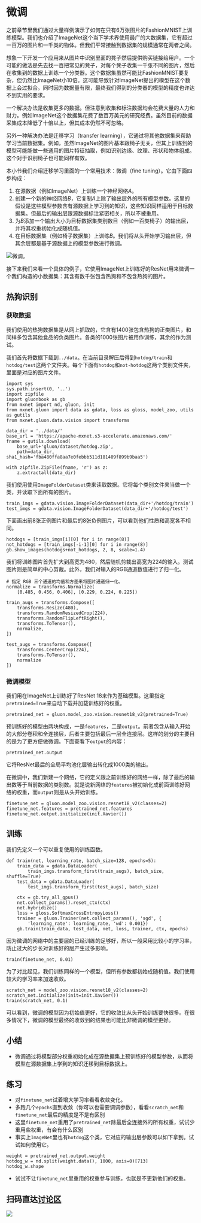# 微调

之前章节里我们通过大量样例演示了如何在只有6万张图片的FashionMNIST上训练模型。我们也介绍了ImageNet这个当下学术界使用最广的大数据集，它有超过一百万的图片和一千类的物体。但我们平常接触到数据集的规模通常在两者之间。

想象一下开发一个应用来从图片中识别里面的凳子然后提供购买链接给用户。一个可能的做法是先去找一百把常见的凳子，对每个凳子收集一千张不同的图片，然后在收集到的数据上训练一个分类器。这个数据集虽然可能比FashionMNIST要复杂，但仍然比ImageNet小10倍。这可能导致针对ImageNet提出的模型在这个数据上会过拟合。同时因为数据量有限，最终我们得到的分类器的模型的精度也许达不到实用的要求。

一个解决办法是收集更多的数据。但注意到收集和标注数据均会花费大量的人力和财力。例如ImageNet这个数据集花费了数百万美元的研究经费。虽然目前的数据采集成本降低了十倍以上，但其成本仍然不可忽略。

另外一种解决办法是迁移学习（transfer learning），它通过将其他数据集来帮助学习当前数据集。例如，虽然ImageNet的图片基本跟椅子无关，但其上训练到的模型可能能做一些通用的图片特征抽取，例如识别边缘、纹理、形状和物体组成。这个对于识别椅子也可能同样有效。

本小节我们介绍迁移学习里面的一个常用技术：微调（fine tuning）。它由下面四步构成：

1. 在源数据（例如ImageNet）上训练一个神经网络$A$。
2. 创建一个新的神经网络$B$，它复制$A$上除了输出层外的所有模型参数。这里的假设是这些模型参数含有源数据上学习到的知识，这些知识同样适用于目标数据集。但最后的输出层跟源数据标注紧密相关，所以不被重用。
3. 为$B$添加一个输出大小为目标数据集类别数目（例如一百类椅子）的输出层，并将其权重初始化成随机值。
4. 在目标数据集（例如椅子数据集）上训练$B$。我们将从头开始学习输出层，但其余层都是基于源数据上的模型参数进行微调。

![微调。](../img/fine-tuning.svg)

接下来我们来看一个具体的例子，它使用ImageNet上训练好的ResNet用来微调一个我们构造的小数据集：其含有数千张包含热狗和不包含热狗的图片。

## 热狗识别

### 获取数据

我们使用的热狗数据集是从网上抓取的，它含有$1400$张包含热狗的正类图片，和同样多包含其他食品的负类图片。各类的$1000$张图片被用作训练，其余的作为测试。

我们首先将数据下载到`../data`。在当前目录解压后得到`hotdog/train`和`hotdog/test`这两个文件夹。每个下面有`hotdog`和`not-hotdog`这两个类别文件夹，里面是对应的图片文件。

```{.python .input  n=4}
import sys
sys.path.insert(0, '..')
import zipfile
import gluonbook as gb
from mxnet import nd, gluon, init
from mxnet.gluon import data as gdata, loss as gloss, model_zoo, utils as gutils
from mxnet.gluon.data.vision import transforms

data_dir = '../data/'
base_url = 'https://apache-mxnet.s3-accelerate.amazonaws.com/'
fname = gutils.download(
    base_url+'gluon/dataset/hotdog.zip',
    path=data_dir, sha1_hash='fba480ffa8aa7e0febbb511d181409f899b9baa5')

with zipfile.ZipFile(fname, 'r') as z:
    z.extractall(data_dir)
```

我们使用使用`ImageFolderDataset`类来读取数据。它将每个类别文件夹当做一个类，并读取下面所有的图片。

```{.python .input  n=6}
train_imgs = gdata.vision.ImageFolderDataset(data_dir+'/hotdog/train')
test_imgs = gdata.vision.ImageFolderDataset(data_dir+'/hotdog/test')
```

下面画出前8张正例图片和最后的8张负例图片，可以看到他们性质和高宽各不相同。

```{.python .input}
hotdogs = [train_imgs[i][0] for i in range(8)]
not_hotdogs = [train_imgs[-i-1][0] for i in range(8)]
gb.show_images(hotdogs+not_hotdogs, 2, 8, scale=1.4)
```

我们将训练图片首先扩大到高宽为480，然后随机剪裁出高宽为224的输入。测试图片则是简单的中心剪裁。此外，我们对输入的RGB通道数值进行了归一化。

```{.python .input  n=3}
# 指定 RGB 三个通道的均值和方差来将图片通道归一化。
normalize = transforms.Normalize(
    [0.485, 0.456, 0.406], [0.229, 0.224, 0.225])

train_augs = transforms.Compose([
    transforms.Resize(480),
    transforms.RandomResizedCrop(224),
    transforms.RandomFlipLeftRight(),
    transforms.ToTensor(),
    normalize,
])

test_augs = transforms.Compose([
    transforms.CenterCrop(224),
    transforms.ToTensor(),
    normalize
])
```

### 微调模型

我们用在ImageNet上训练好了ResNet 18来作为基础模型。这里指定`pretrained=True`来自动下载并加载训练好的权重。

```{.python .input  n=6}
pretrained_net = gluon.model_zoo.vision.resnet18_v2(pretrained=True)
```

预训练好的模型由两块构成，一是`features`，二是`output`。前者包含从输入开始的大部分卷积和全连接层，后者主要包括最后一层全连接层。这样的划分的主要目的是为了更方便做微调。下面查看下`output`的内容：

```{.python .input  n=7}
pretrained_net.output
```

它将ResNet最后的全局平均池化层输出转化成1000类的输出。

在微调中，我们新建一个网络，它的定义跟之前训练好的网络一样，除了最后的输出数等于当前数据的类别数。就是说新网络的`features`被初始化成前面训练好网络的权重，而`output`则是从头开始训练。

```{.python .input  n=9}
finetune_net = gluon.model_zoo.vision.resnet18_v2(classes=2)
finetune_net.features = pretrained_net.features
finetune_net.output.initialize(init.Xavier())
```

## 训练

我们先定义一个可以重复使用的训练函数。

```{.python .input  n=12}
def train(net, learning_rate, batch_size=128, epochs=5):
    train_data = gdata.DataLoader(
        train_imgs.transform_first(train_augs), batch_size, shuffle=True)
    test_data = gdata.DataLoader(
        test_imgs.transform_first(test_augs), batch_size)

    ctx = gb.try_all_gpus()
    net.collect_params().reset_ctx(ctx)
    net.hybridize()
    loss = gloss.SoftmaxCrossEntropyLoss()
    trainer = gluon.Trainer(net.collect_params(), 'sgd', {
        'learning_rate': learning_rate, 'wd': 0.001})
    gb.train(train_data, test_data, net, loss, trainer, ctx, epochs)
```

因为微调的网络中的主要层的已经训练的足够好，所以一般采用比较小的学习率，防止过大的步长对训练好的层产生过多影响。

```{.python .input  n=13}
train(finetune_net, 0.01)
```

为了对比起见，我们训练同样的一个模型，但所有参数都初始成随机值。我们使用较大的学习率来加速收敛。

```{.python .input  n=14}
scratch_net = model_zoo.vision.resnet18_v2(classes=2)
scratch_net.initialize(init=init.Xavier())
train(scratch_net, 0.1)
```

可以看到，微调的模型因为初始值更好，它的收敛比从头开始训练要快很多。在很多情况下，微调的模型最终的收敛到的结果也可能比非微调的模型更好。

## 小结

* 微调通过将模型部分权重初始化成在源数据集上预训练好的模型参数，从而将模型在源数据集上学到的知识迁移到目标数据上。

## 练习

- 对`finetune_net`试着增大学习率看看收敛变化。
- 多跑几个`epochs`直到收敛（你可以也需要调调参数），看看`scratch_net`和`finetune_net`最后的精度是不是有区别
- 这里`finetune_net`重用了`pretrained_net`除最后全连接外的所有权重，试试少重用些权重，有会有什么区别
- 事实上`ImageNet`里也有`hotdog`这个类，它对应的输出层参数可以如下拿到。试试如何使用它。

```{.python .input  n=16}
weight = pretrained_net.output.weight
hotdog_w = nd.split(weight.data(), 1000, axis=0)[713]
hotdog_w.shape
```

- 试试不让`finetune_net`里重用的权重参与训练，也就是不更新他们的权重。

## 扫码直达[讨论区](https://discuss.gluon.ai/t/topic/2272)

![](../img/qr_fine-tuning.svg)
